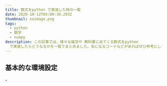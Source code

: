 ```yaml
---
title: 数式をpython で実装した時の一覧
date: 2020-10-12T05:09:30.293Z
thumbnail: noimage.png
tags:
  - python
  - 数学
  - numpy
description: この記事では、様々な論文や 教科書に出てくる数式をpython
  で実装したらどうなるかを一覧でまとめました。気になるコードなどがあればぜひ参考にしてもらいたいです。
---
```

## 基本的な環境設定
### `